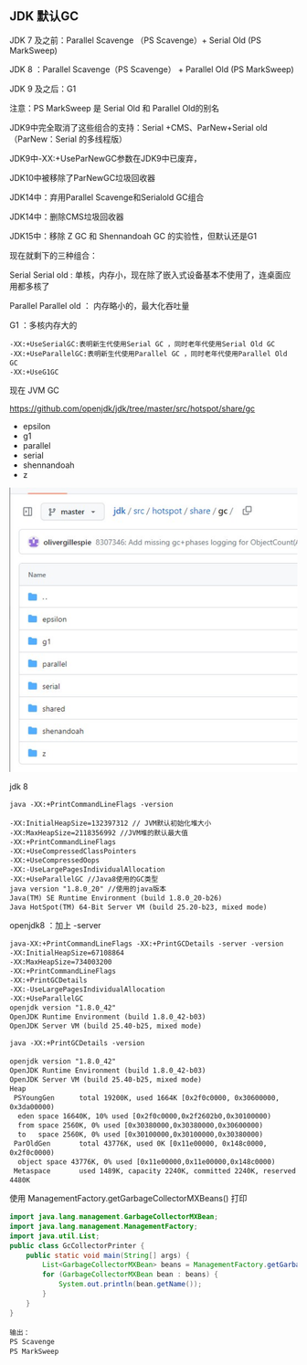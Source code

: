 ## JDK 默认GC

JDK 7 及之前：Parallel Scavenge （PS Scavenge）+ Serial Old (PS MarkSweep)

JDK 8 ：Parallel Scavenge（PS Scavenge） + Parallel Old (PS MarkSweep)  

JDK 9 及之后：G1

注意：PS MarkSweep 是 Serial Old 和 Parallel Old的别名



JDK9中完全取消了这些组合的支持：Serial +CMS、ParNew+Serial old  （ParNew：Serial 的多线程版）

JDK9中-XX:+UseParNewGC参数在JDK9中已废弃，

JDK10中被移除了ParNewGC垃圾回收器

JDK14中：弃用Parallel Scavenge和Serialold GC组合

JDK14中：删除CMS垃圾回收器

JDK15中：移除 Z GC 和 Shennandoah GC 的实验性，但默认还是G1



现在就剩下的三种组合：

Serial    Serial old   :  单核，内存小，现在除了嵌入式设备基本不使用了，连桌面应用都多核了

Parallel  Parallel old ： 内存略小的，最大化吞吐量

G1 ：多核内存大的

```shell
-XX:+UseSerialGC:表明新生代使用Serial GC ，同时老年代使用Serial Old GC
-XX:+UseParallelGC:表明新生代使用Parallel GC ，同时老年代使用Parallel Old GC
-XX:+UseG1GC 
```



现在 JVM GC 

https://github.com/openjdk/jdk/tree/master/src/hotspot/share/gc

- epsilon
- g1
- parallel
- serial
- shennandoah
- z

![](images\image-23200705205444110.jpg)





jdk 8 

```shell
java -XX:+PrintCommandLineFlags -version

-XX:InitialHeapSize=132397312 // JVM默认初始化堆大小
-XX:MaxHeapSize=2118356992 //JVM堆的默认最大值
-XX:+PrintCommandLineFlags 
-XX:+UseCompressedClassPointers 
-XX:+UseCompressedOops 
-XX:-UseLargePagesIndividualAllocation 
-XX:+UseParallelGC //Java8使用的GC类型
java version "1.8.0_20" //使用的java版本
Java(TM) SE Runtime Environment (build 1.8.0_20-b26)
Java HotSpot(TM) 64-Bit Server VM (build 25.20-b23, mixed mode)
```



openjdk8 ：加上 -server

```shell
java-XX:+PrintCommandLineFlags -XX:+PrintGCDetails -server -version
-XX:InitialHeapSize=67108864 
-XX:MaxHeapSize=734003200 
-XX:+PrintCommandLineFlags 
-XX:+PrintGCDetails 
-XX:-UseLargePagesIndividualAllocation 
-XX:+UseParallelGC
openjdk version "1.8.0_42"
OpenJDK Runtime Environment (build 1.8.0_42-b03)
OpenJDK Server VM (build 25.40-b25, mixed mode)
```



```shell
java -XX:+PrintGCDetails -version

openjdk version "1.8.0_42"
OpenJDK Runtime Environment (build 1.8.0_42-b03)
OpenJDK Server VM (build 25.40-b25, mixed mode)
Heap
 PSYoungGen      total 19200K, used 1664K [0x2f0c0000, 0x30600000, 0x3da00000)
  eden space 16640K, 10% used [0x2f0c0000,0x2f2602b0,0x30100000)
  from space 2560K, 0% used [0x30380000,0x30380000,0x30600000)
  to   space 2560K, 0% used [0x30100000,0x30100000,0x30380000)
 ParOldGen       total 43776K, used 0K [0x11e00000, 0x148c0000, 0x2f0c0000)
  object space 43776K, 0% used [0x11e00000,0x11e00000,0x148c0000)
 Metaspace       used 1489K, capacity 2240K, committed 2240K, reserved 4480K
```



使用 ManagementFactory.getGarbageCollectorMXBeans() 打印

```java
import java.lang.management.GarbageCollectorMXBean;
import java.lang.management.ManagementFactory;
import java.util.List;
public class GcCollectorPrinter {
    public static void main(String[] args) {
        List<GarbageCollectorMXBean> beans = ManagementFactory.getGarbageCollectorMXBeans();
        for (GarbageCollectorMXBean bean : beans) {
            System.out.println(bean.getName());
        }
    }
} 

输出：
PS Scavenge
PS MarkSweep

```









